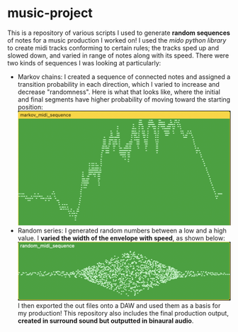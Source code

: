 # music-project

This is a repository of various scripts I used to generate **random sequences** of notes for a music production I worked on! I used the _mido python library_ to create midi tracks conforming to certain rules; the tracks sped up and slowed down, and varied in range of notes along with its speed. There were two kinds of sequences I was looking at particularly:
* Markov chains: I created a sequence of connected notes and assigned a transition probability in each direction, which I varied to increase and decrease "randomness". Here is what that looks like, where the initial and final segments have higher probability of moving toward the starting position:
![Markov midi sequence](screen_captures/markov_midi_seq.png "Markov midi sequence")
* Random series: I generated random numbers between a low and a high value. I **varied the width of the envelope with speed**, as shown below:
![Markov midi sequence](screen_captures/random_midi_seq.png "Markov midi sequence")
I then exported the out files onto a DAW and used them as a basis for my production! This repository also includes the final production output, **created in surround sound but outputted in binaural audio**.